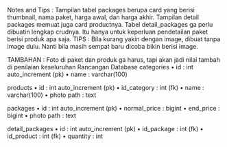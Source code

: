 Notes and Tips :
Tampilan tabel packages berupa card yang berisi thumbnail, nama paket, harga awal, dan harga akhir.
Tampilan detail packages memuat juga card productnya.
Tabel detail_packages ga perlu dibuatin lengkap crudnya. Itu hanya untuk keperluan pendetailan paket berisi produk apa saja.
TIPS : Bila kurang yakin dengan image, dibuat tanpa image dulu. Nanti bila masih sempat baru dicoba bikin berisi image.

TAMBAHAN : Foto di paket dan produk ga harus, tapi akan jadi nilai tambah di penilaian keseluruhan
Rancangan Database
categories
• id : int auto_increment (pk)
• name : varchar(100)

products
• id : int auto_increment (pk)
• id_category : int (fk)
• name : varchar(100)
• photo path : text

packages
• id : int auto_increment (pk)
• normal_price : bigint
• end_price : bigint
• photo path : text

detail_packages
• id : int auto_increment (pk)
• id_package : int (fk)
• id_product : int (fk)
• quantity : int
